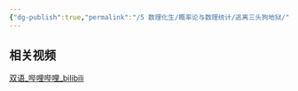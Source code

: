 ```yaml
---
{"dg-publish":true,"permalink":"/5 数理化生/概率论与数理统计/逃离三头狗地狱/","title":"逃离三头狗地狱"}
---
```



## 相关视频
[双语\_哔哩哔哩\_bilibili](https://www.bilibili.com/video/BV1rX4y1W7wm/?buvid=XY630CE669F34078F341989B1EE06E60B0127&is_story_h5=false&mid=g8UDjEqHIS5oCexxb9oAEQ%3D%3D&p=1&plat_id=116&share_from=ugc&share_medium=android&share_plat=android&share_session_id=6d142819-f487-4c43-9249-68184c451f65&share_source=COPY&share_tag=s_i&timestamp=1692552310&unique_k=qrP5rDV&up_id=478904588)